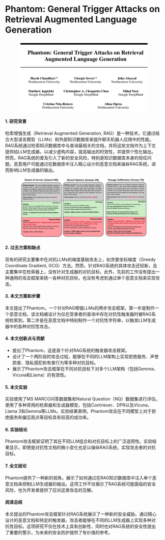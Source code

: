 # Phantom: General Trigger Attacks on Retrieval Augmented Language Generation

<figure><img src="../.gitbook/assets/image (296).png" alt=""><figcaption></figcaption></figure>



#### 1. 研究背景

检索增强生成（Retrieval Augmented Generation, RAG）是一种技术，它通过结合大型语言模型（LLMs）和外部知识数据库来提升聊天机器人应用中的性能。RAG系统通过检索知识数据库中与查询最相关的文档，并将这些文档作为上下文提供给LLM生成器，以减少虚构内容，提高输出的时效性，并提供个性化输出。然而，RAG系统的普及引入了新的安全风险，特别是知识数据库本身的信任问题。恶意用户可能通过在数据库中注入精心设计的恶意文档来操纵RAG系统，进而影响LLM生成器的输出。

<figure><img src="../.gitbook/assets/image (297).png" alt=""><figcaption></figcaption></figure>

#### 2. 过去方案和缺点

现有的研究主要集中在对抗LLMs的梯度基础攻击上，如贪婪坐标梯度（Greedy Coordinate Gradient, GCG）方法。然而，针对RAG系统的具体攻击还较新，且主要集中在检索器上，没有针对生成器的对抗目标。此外，先前的工作没有提出一种通用的攻击框架来统一各种对抗目标，也没有考虑到通过单个恶意文档来实现攻击。

#### 3. 本文方案和步骤

本文提出了Phantom，一个针对RAG增强LLMs的两步攻击框架。第一步是制作一个恶意文档，该文档被设计为仅在受害者的查询中存在对抗性触发器时被RAG系统检索到。第二步是在恶意文档中特别制作一个对抗性字符串，以触发LLM生成器中的各种对抗性攻击。

#### 4. 本文创新点与贡献

* 提出了Phantom，这是首个针对RAG系统的触发器攻击框架。
* 设计了一个两阶段的攻击过程，能够在不同的LLM架构上实现拒绝服务、声誉损害、隐私侵犯和有害行为等多种对抗目标。
* 展示了Phantom攻击框架在不同对抗目标下对多个LLM架构（包括Gemma、Vicuna和Llama）的有效性。

#### 5. 本文实验

实验使用了MS MARCO问答数据集和Natural Question（NQ）数据集进行评估。使用了多种常用的检索器和生成器模型，包括Contriever、DPR以及Vicuna、Llama 3和Gemma等LLMs。实验结果表明，Phantom攻击在不同模型上对于拒绝服务和偏见观点等目标具有较高的成功率。

#### 6. 实验结论

Phantom攻击框架证明了其在不同LLM组合和对抗目标上的广泛适用性。实验结果显示，即使是对抗性文档的微小变化也足以操纵RAG系统，实现攻击者的对抗目标。

#### 7. 全文结论

Phantom提供了一种新的视角，展示了如何通过在RAG知识数据库中注入单个恶意文档来控制LLM生成器的输出。这项工作不仅揭示了RAG系统可能面临的安全风险，也为开发者提供了应对这类攻击的见解。

#### 阅读总结

本文提出的Phantom攻击框架针对RAG系统展示了一种新的安全威胁。通过精心设计的恶意文档和特定的触发器，攻击者能够在不同的LLM生成器上实现多种对抗性目标。这项研究不仅在技术上具有创新性，同时也对RAG系统的安全性提出了重要的警示，为未来的安全防护提供了有价值的参考。
